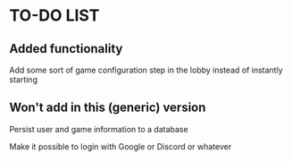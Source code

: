TO-DO LIST
==========

Added functionality
-------------------

Add some sort of game configuration step in the lobby instead of instantly starting


Won't add in this (generic) version
-----------------------------------

Persist user and game information to a database

Make it possible to login with Google or Discord or whatever
